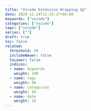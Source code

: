 ```yaml
---
title: "Vscode Extension Wrapping Up"
date: 2020-11-24T11:33:17+08:00
keywords: ["vscode"]
categories: ["vscode"]
tags: ["vscode"]
series: [""]
draft: true
toc: false
related:
  threshold: 50
  includeNewer: false
  toLower: false
  indices:
  - name: keywords
    weight: 100
  - name: tags
    weight: 90
  - name: categories
    weight: 50
  - name: date
    weight: 10
---
```


